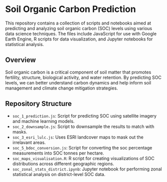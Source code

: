# Soil Organic Carbon Prediction

This repository contains a collection of scripts and notebooks aimed at predicting and analyzing soil organic carbon (SOC) levels using various data science techniques. The files include JavaScript for use with Google Earth Engine, R scripts for data visualization, and Jupyter notebooks for statistical analysis.

## Overview

Soil organic carbon is a critical component of soil matter that promotes fertility, structure, biological activity, and water retention. By predicting SOC levels, we can better understand carbon dynamics and help inform soil management and climate change mitigation strategies.

## Repository Structure

- `soc_1_prediction.js`: Script for predicting SOC using satellite imagery and machine learning models.
- `soc_2_downsample.js`: Script to downsample the results to match with masks.
- `soc_3_esri_lulc.js`: Uses ESRI landcover maps to mask out the irrelavant areas.
- `soc_5_bdoc_conversion.js`: Script for converting the soc percentage measurements into SOC tonnes per hectare.
- `soc_maps_visualisation.R`: R script for creating visualizations of SOC distributions across different geographic regions.
- `soc_zonal_stats_district.ipynb`: Jupyter notebook for performing zonal statistical analysis on district-level SOC data.


